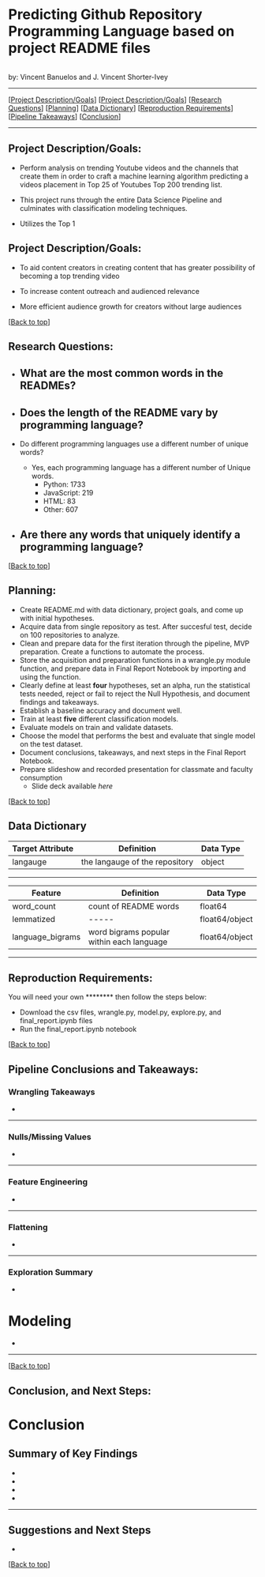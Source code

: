# <a name="top"></a>Predicting Github Repository Programming Language based on project README files
![]()

by: Vincent Banuelos and J. Vincent Shorter-Ivey

***
[[Project Description/Goals](#project_description_goals)]
[[Project Description/Goals](#business_goals)]
[[Research Questions](#research_questions)]
[[Planning](#planning)]
[[Data Dictionary](#dictionary)]
[[Reproduction Requirements](#reproduce)]
[[Pipeline Takeaways](#pipeline)]
[[Conclusion](#conclusion)]

___

## <a name="project_description_goals"></a>Project Description/Goals:
- Perform analysis on trending Youtube videos and the channels that create them in order to craft a machine learning algorithm predicting a videos placement in Top 25 of Youtubes Top 200 trending list. 

- This project runs through the entire Data Science Pipeline and culminates with classification modeling techniques.

- Utilizes the Top 1

## <a name="business_goals"></a>Project Description/Goals:
- To aid content creators in creating content that has greater possibility of becoming a top trending video

- To increase content outreach and audienced relevance

- More efficient audience growth for creators without large audiences

[[Back to top](#top)]


## <a name="research_questions"></a>Research Questions:

- What are the most common words in the READMEs?
  - 

- Does the length of the README vary by programming language?
  - 

- Do different programming languages use a different number of unique words?
  - Yes, each programming language has a different number of Unique words.
    - Python: 1733
    - JavaScript: 219
    - HTML: 83
    - Other: 607

- Are there any words that uniquely identify a programming language?
  - 

[[Back to top](#top)]


## <a name="planning"></a>Planning:

- Create README.md with data dictionary, project goals, and come up with initial hypotheses.
- Acquire data from single repository as test. After succesful test, decide on 100 repositories to analyze.
- Clean and prepare data for the first iteration through the pipeline, MVP preparation. Create a functions to automate the process. 
- Store the acquisition and preparation functions in a wrangle.py module function, and prepare data in Final Report Notebook by importing and using the function.
- Clearly define at least **four** hypotheses, set an alpha, run the statistical tests needed, reject or fail to reject the Null Hypothesis, and document findings and takeaways.
- Establish a baseline accuracy and document well.
- Train at least **five** different classification models.
- Evaluate models on train and validate datasets.
- Choose the model that performs the best and evaluate that single model on the test dataset.
- Document conclusions, takeaways, and next steps in the Final Report Notebook.
- Prepare slideshow and recorded presentation for classmate and faculty consumption
  - Slide deck available *here <insert URL to slide deck>*

[[Back to top](#top)]

## <a name="dictionary"></a>Data Dictionary  

| Target Attribute | Definition | Data Type |
| ----- | ----- | ----- |
|langauge|the langauge of the repository|object|
---
| Feature | Definition | Data Type |
| ----- | ----- | ----- 
| word_count | count of README words  |float64 
| lemmatized | ----- |float64/object
| language_bigrams | word bigrams popular within each language | float64/object
---

## <a name="reproduce"></a>Reproduction Requirements:

You will need your own ******** then follow the steps below:

  - Download the csv files, wrangle.py, model.py, explore.py, and final_report.ipynb files
  - Run the final_report.ipynb notebook

[[Back to top](#top)]


## <a name="pipeline"></a>Pipeline Conclusions and Takeaways:

###  Wrangling Takeaways
- 
---
### Nulls/Missing Values
* 
---
### Feature Engineering 
* 
---   
### Flattening
* 
---

### Exploration Summary

- 

# Modeling
- 
--- 

[[Back to top](#top)]


## <a name="conclusion"></a>Conclusion, and Next Steps:

# Conclusion
## Summary of Key Findings
* 
* 
* 
* 
---
## Suggestions and Next Steps
* 
[[Back to top](#top)]